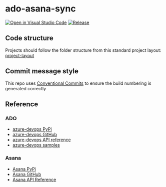 # ado-asana-sync

[![Open in Visual Studio Code](https://img.shields.io/static/v1?logo=visualstudiocode&label=&message=Open%20in%20Visual%20Studio%20Code&labelColor=2c2c32&color=007acc&logoColor=007acc)](https://open.vscode.dev/danstis/ado-asana-sync)
[![Release](https://img.shields.io/github/release/danstis/ado-asana-sync.svg?style=flat-square)](https://github.com/danstis/ado-asana-sync/releases/latest)

## Code structure

Projects should follow the folder structure from this standard project layout: [project-layout](https://github.com/golang-standards/project-layout)

## Commit message style

This repo uses [Conventional Commits](https://www.conventionalcommits.org/) to ensure the build numbering is generated correctly

## Reference

### ADO

- [azure-devops PyPi](https://pypi.org/project/azure-devops/)
- [azure-devops GitHub](https://github.com/microsoft/azure-devops-python-api)
- [azure-devops API reference](https://learn.microsoft.com/en-us/rest/api/azure/devops/?view=azure-devops-rest-7.1&viewFallbackFrom=azure-devops-rest-5.1)
- [azure-devops samples](https://github.com/microsoft/azure-devops-python-samples/blob/main/src/samples/work_item_tracking.py)

### Asana

- [Asana PyPi](https://pypi.org/project/asana/)
- [Asana GitHub](https://github.com/asana/python-asana)
- [Asana API Reference](https://developers.asana.com/docs/rich-text)
